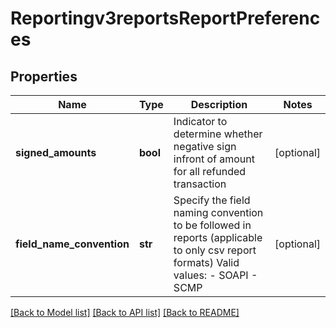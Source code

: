 # Reportingv3reportsReportPreferences

## Properties
Name | Type | Description | Notes
------------ | ------------- | ------------- | -------------
**signed_amounts** | **bool** | Indicator to determine whether negative sign infront of amount for all refunded transaction | [optional] 
**field_name_convention** | **str** | Specify the field naming convention to be followed in reports (applicable to only csv report formats)  Valid values: - SOAPI - SCMP  | [optional] 

[[Back to Model list]](../README.md#documentation-for-models) [[Back to API list]](../README.md#documentation-for-api-endpoints) [[Back to README]](../README.md)


